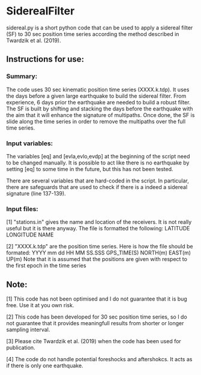 # SiderealFilter

sidereal.py is a short python code that can be used to apply a sidereal filter (SF) to 30 sec position time series according the method described in Twardzik et al. (2019).  

## Instructions for use:

### Summary: 

The code uses 30 sec kinematic position time series (XXXX.k.tdp). It uses the days before a given large earthquake to build the sidereal filter. From experience, 6 days prior the earthquake are needed to build a robust filter. The SF is built by shifting and stacking the days before the earthquake with the aim that it will enhance the signature of multipaths. Once done, the SF is slide along the time series in order to remove the multipaths over the full time series. 

### Input variables: 

The variables [eq] and [evla,evlo,evdp] at the beginning of the script need to be changed manually. It is possible to act like there is no earthquake by setting [eq] to some time in the future, but this has not been tested.

There are several variables that are hard-coded in the script. In particular, there are safeguards that are used to check if there is a indeed a sidereal signature (line 137-139).

### Input files: 

[1] "stations.in" gives the name and location of the receivers. It is not really useful but it is there anyway. The file is formatted the following: 
LATITUDE LONGITUDE NAME

[2] "XXXX.k.tdp" are the position time series. Here is how the file should be formated:
YYYY mm dd HH MM SS.SSS GPS_TIME(S) NORTH(m) EAST(m) UP(m) 
Note that it is assumed that the positions are given with respect to the first epoch in the time series

## Note:
[1] This code has not been optimised and I do not guarantee that it is bug free. Use it at you own risk.

[2] This code has been developed for 30 sec position time series, so I do not guarantee that it provides meaningfull results from shorter or longer sampling interval.

[3] Please cite Twardzik et al. (2019) when the code has been used for publication.

[4] The code do not handle potential foreshocks and aftershokcs. It acts as if there is only one earthquake.
